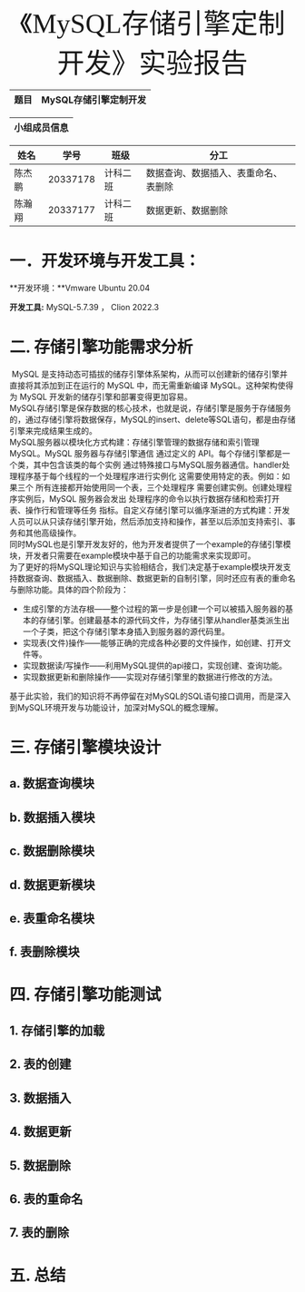 <center><font size = 10 face = '黑体'>《MySQL存储引擎定制开发》实验报告</font></center>



 

| 题目 | MySQL存储引擎定制开发 |
| :--: | --------------------- |

| 小组成员信息 |
| :----------: |

| 姓名   | 学号     | 班级     | 分工                                 |
| ------ | -------- | -------- | ------------------------------------ |
| 陈杰鹏 | 20337178 | 计科二班 | 数据查询、数据插入、表重命名、表删除 |
| 陈瀚翔 | 20337177 | 计科二班 | 数据更新、数据删除                   |

# 一．开发环境与开发工具：

**开发环境：**Vmware Ubuntu 20.04

**开发工具:** MySQL-5.7.39 ， Clion 2022.3

# 二. 存储引擎功能需求分析

​		MySQL 是支持动态可插拔的储存引擎体系架构，从而可以创建新的储存引擎并直接将其添加到正在运行的 MySQL 中，而无需重新编译 MySQL。这种架构使得为 MySQL 开发新的储存引擎和部署变得更加容易。  
​		MySQL存储引擎是保存数据的核心技术，也就是说，存储引擎是服务于存储服务的，通过存储引擎将数据保存，MySQL的insert、delete等SQL语句，都是由存储引擎来完成结果生成的。  
​		MySQL服务器以模块化方式构建：存储引擎管理的数据存储和索引管理 MySQL。MySQL 服务器与存储引擎通信 通过定义的 API。每个存储引擎都是一个类，其中包含该类的每个实例 通过特殊接口与MySQL服务器通信。handler处理程序基于每个线程的一个处理程序进行实例化 这需要使用特定的表。例如：如果三个 所有连接都开始使用同一个表，三个处理程序 需要创建实例。创建处理程序实例后，MySQL 服务器会发出 处理程序的命令以执行数据存储和检索打开表、操作行和管理等任务 指标。自定义存储引擎可以循序渐进的方式构建：开发人员可以从只读存储引擎开始，然后添加支持和操作，甚至以后添加支持索引、事务和其他高级操作。  
​		同时MySQL也是引擎开发友好的，他为开发者提供了一个example的存储引擎模块，开发者只需要在example模块中基于自己的功能需求来实现即可。  
​		为了更好的将MySQL理论知识与实验相结合，我们决定基于example模块开发支持数据查询、数据插入、数据删除、数据更新的自制引擎，同时还应有表的重命名与删除功能。具体的四个阶段为：

- 生成引擎的方法存根——整个过程的第一步是创建一个可以被插入服务器的基本的存储引擎。创建最基本的源代码文件，为存储引擎从handler基类派生出一个子类，把这个存储引擎本身插入到服务器的源代码里。
- 实现表(文件)操作——能够正确的完成各种必要的文件操作，如创建、打开文件等。
- 实现数据读/写操作——利用MySQL提供的api接口，实现创建、查询功能。
- 实现数据更新和删除操作——实现对存储引擎里的数据进行修改的方法。

​		基于此实验，我们的知识将不再停留在对MySQL的SQL语句接口调用，而是深入到MySQL环境开发与功能设计，加深对MySQL的概念理解。

# 三. 存储引擎模块设计

## a. 数据查询模块



## b. 数据插入模块



## c. 数据删除模块



## d. 数据更新模块



## e. 表重命名模块



## f. 表删除模块



# 四. 存储引擎功能测试

## 1. 存储引擎的加载



## 2. 表的创建



## 3. 数据插入



## 4. 数据更新



## 5. 数据删除



## 6. 表的重命名



## 7. 表的删除



# 五. 总结
